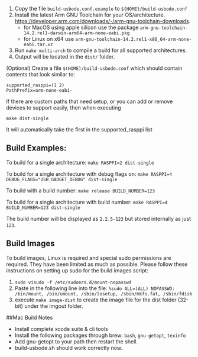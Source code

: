 1. Copy the file `build-usbode.conf.example` to `${HOME}/build-usbode.conf`
2. Install the latest Arm GNU Toolchain for your OS/architecture. https://developer.arm.com/downloads/-/arm-gnu-toolchain-downloads. 
    - for MacOS using apple silicon use the package `arm-gnu-toolchain-14.2.rel1-darwin-arm64-arm-none-eabi.pkg`
    - for Linux on x64 use `arm-gnu-toolchain-14.2.rel1-x86_64-arm-none-eabi.tar.xz`
4. Run `make multi-arch` to compile a build for all supported architectures.
5. Output will be located in the `dist/` folder.

(Optional)
Create a file `$(HOME)/build-usbode.conf`
which should contain contents that look similar to:
```
supported_rasppi=(1 2)
PathPrefix=arm-none-eabi-
```

If there are custom paths that need setup, or you can add or remove devices to support easily, then when executing

`make dist-single` 

It will automatically take the first in the supported_rasppi list

## Build Examples:
To build for a single architecture:
`make RASPPI=2 dist-single`

To build for a single architecture with debug flags on:
`make RASPPI=4 DEBUG_FLAGS="USB_GADGET_DEBUG" dist-single`

To build with a build number:
`make release BUILD_NUMBER=123`

To build for a single architecture with build number:
`make RASPPI=4 BUILD_NUMBER=123 dist-single`

The build number will be displayed as `2.2.5-123` but stored internally as just `123`.

## Build Images
To build images, Linux is required and special sudo permissions are required. They have been limited as much as possible. Please follow these instructions on setting up sudo for the build images script:

1. `sudo visudo -f /etc/sudoers.d/mount-nopasswd`
2. Paste in the following line into the file: `%sudo ALL=(ALL) NOPASSWD: /bin/mount, /bin/umount, /sbin/losetup, /sbin/mkfs.fat, /sbin/fdisk`
3. execute `make image-dist` to create the image file for the dist folder (32-bit) under the imgout folder.

##Mac Build Notes
- Install complete xcode suite & cli tools
- Install the following packages through brew: `bash`, `gnu-getopt`, `texinfo`
- Add gnu-getopt to your path then restart the shell.
- build-usbode.sh should work correctly now.